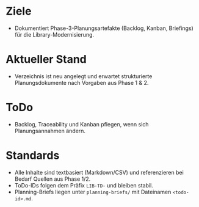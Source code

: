 # Ziele
- Dokumentiert Phase-3-Planungsartefakte (Backlog, Kanban, Briefings) für die Library-Modernisierung.

# Aktueller Stand
- Verzeichnis ist neu angelegt und erwartet strukturierte Planungsdokumente nach Vorgaben aus Phase 1 & 2.

# ToDo
- Backlog, Traceability und Kanban pflegen, wenn sich Planungsannahmen ändern.

# Standards
- Alle Inhalte sind textbasiert (Markdown/CSV) und referenzieren bei Bedarf Quellen aus Phase 1/2.
- ToDo-IDs folgen dem Präfix `LIB-TD-` und bleiben stabil.
- Planning-Briefs liegen unter `planning-briefs/` mit Dateinamen `<todo-id>.md`.
